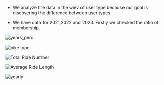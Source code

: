 - We analyze the data in the wiev of user type because our goal is discovering the difference between user types.
  
- We have data for 2021,2022 and 2023. Firstly we checked the ratio of membership.
   
![years_perc](https://github.com/user-attachments/assets/184179f4-6af1-463e-a78c-9a3541858f29)


![bike type](https://github.com/user-attachments/assets/9cd745ea-4d73-4c2c-8e75-efb567fde875)


![Total Ride Number](https://github.com/user-attachments/assets/3fcec36c-3ae1-43b8-8cb1-aa5200076494)


![Average Ride Length](https://github.com/user-attachments/assets/1fd8eba0-cdef-4d5a-9203-36d6b511b058)


![yearly](https://github.com/user-attachments/assets/34690c0e-d177-4733-b147-1e2125f74d86)
